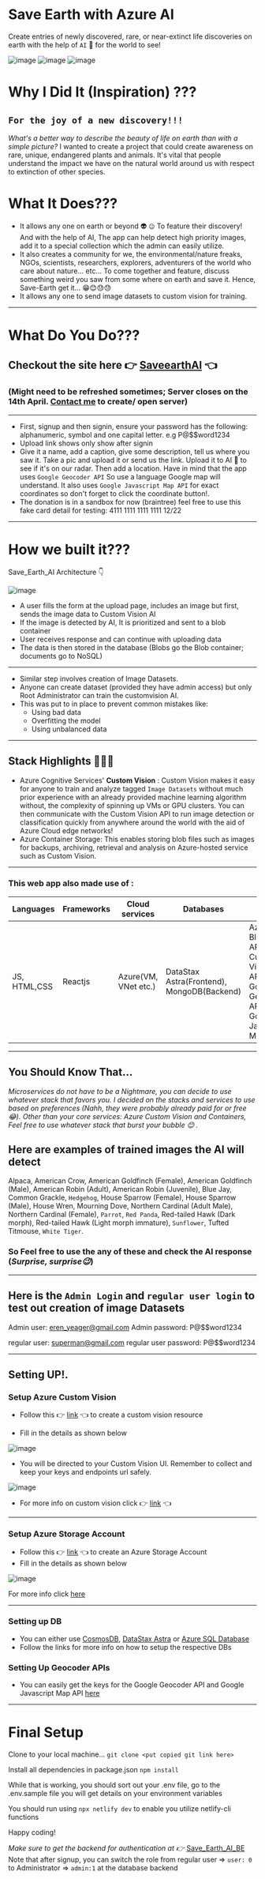 <!--- STARTEXCLUDE --->
# Save Earth with Azure AI

Create entries of newly discovered, rare, or near-extinct life discoveries on earth with the help of `AI` 🤖 for the world to see!

<!---Add Image here --->
![image](https://raw.githubusercontent.com/Bayurzx/Save_Earth_AI/master/screenshots/Home.jpg)
![image](https://raw.githubusercontent.com/Bayurzx/Save_Earth_AI/master/screenshots/AI_test.gif)
![image](https://raw.githubusercontent.com/Bayurzx/Save_Earth_AI/master/screenshots/upload.jpg)


# Why I Did It (Inspiration) ???
## `For the joy of a new discovery!!!`
*What's a better way to describe the beauty of life on earth than with a simple picture?*
I wanted to create a project that could create awareness on rare, unique, endangered plants and animals. It's vital that people understand the impact we have on the natural world around us with respect to extinction of other species.

# What It Does???
- It allows any one on earth or beyond 👽 `😉` To feature their discovery! And with the help of AI, The app can help detect high priority images, add it to a special collection which the admin can easily utilize.
- It also creates a community for we, the environmental/nature freaks, NGOs, scientists, researchers, explorers, adventurers of the world who care about nature...  etc... To come together and feature, discuss something weird you saw from some where on earth and save it. Hence, Save-Earth get it... 😁😊😓😓
- It allows any one to send image datasets to custom vision for training.
---

# What Do You Do???
## Checkout the site here 👉 [SaveearthAI](https://saveearth.xyz/) 👈
### (Might need to be refreshed sometimes; Server closes on the 14th April. [Contact me](mailto:bayurzx@gmail.com) to create/ open server)
---
- First, signup and then signin, ensure your password has the following: alphanumeric, symbol and one capital letter. e.g P@$$word1234
- Upload link shows only show after signin
- Give it a name, add a caption, give some description, tell us where you saw it. Take a pic and upload it or send us the link. Upload it to AI 🤖 to see if it's on our radar. Then add a location. Have in mind that the app uses `Google Geocoder API` So use a language Google map will understand. It also uses `Google Javascript Map API` for exact coordinates so don't forget to click the coordinate button!.
- The donation is in a sandbox for now (braintree) feel free to use this fake card detail for testing:
    4111 1111 1111 1111
    12/22
---

# How we built it???
Save_Earth_AI Architecture 👇

![image](https://raw.githubusercontent.com/Bayurzx/Save_Earth_AI/master/screenshots/saveearth%20architecture1.png)
- A user fills the form at the upload page, includes an image but first, sends the image data to Custom Vision AI
- If the image is detected by AI, It is prioritized and sent to a blob container
- User receives response and can continue with uploading data
- The data is then stored in the database (Blobs go the Blob container; documents go to NoSQL)
---
- Similar step involves creation of Image Datasets.
- Anyone can create dataset (provided they have admin access) but only Root Administrator can train the customvision AI.
- This was put to in place to prevent common mistakes like:
    - Using bad data
    - Overfitting the model
    - Using unbalanced data
---

## Stack Highlights 🥪🥪🥪
- Azure Cognitive Services' **Custom Vision** : Custom Vision makes it easy for anyone to train and analyze tagged `Image Datasets` without much prior experience with an already provided machine learning algorithm without, the complexity of spinning up VMs or GPU clusters. You can then communicate with the Custom Vision API to run image detection or classification quickly from anywhere around the world with the aid of Azure Cloud edge networks!
- Azure Container Storage: This enables storing blob files such as images for backups, archiving, retrieval and analysis on Azure-hosted service such as Custom Vision.
---
### This web app also made use of :
| Languages  | Frameworks | Cloud services | Databases        | APIs        | Platform    |
 | ---------- | ---------- | -------------- | ---------------- | ----------- | ----------- |
| JS, HTML,CSS | Reactjs  | Azure(VM, VNet etc.) | DataStax Astra(Frontend), MongoDB(Backend)     | Azure BlobClient API, Azure Custom Vision API, Google Geocoder API, Google JavaScript Map API   |  Netlify   |

---
## You Should Know That...
*Microservices do not have to be a Nightmare, you can decide to use whatever stack that favors you. I decided on the stacks and services to use based on preferences (Nahh, they were probably already paid for or free 😂).  Other than your core services: Azure Custom Vision and Containers, Feel free to use whatever stack that burst your bubble 😊 .*

## Here are examples of trained images the AI will detect
Alpaca, American Crow, American Goldfinch (Female), American Goldfinch (Male), American Robin (Adult), American Robin (Juvenile), Blue Jay, Common Grackle, `Hedgehog`, House Sparrow (Female), House Sparrow (Male), House Wren, Mourning Dove, Northern Cardinal (Adult Male), Northern Cardinal (Female), `Parrot`, `Red Panda`, Red-tailed Hawk (Dark morph), Red-tailed Hawk (Light morph immature), `Sunflower`, Tufted Titmouse, `White Tiger`.

### So Feel free to use the any of these and check the AI response (*Surprise, surprise😉*)

---
## Here is the `Admin Login` and `regular user login` to test out creation of image Datasets
Admin user: eren_yeager@gmail.com
Admin password: P@$$word1234

regular user: superman@gmail.com
regular user password: P@$$word1234

---
## Setting UP!.

### Setup Azure Custom Vision
- Follow this 👉 [link](https://portal.azure.com/#create/Microsoft.CognitiveServicesCustomVision) 👈 to create a custom vision resource

- Fill in the details as shown below

![image](https://raw.githubusercontent.com/Bayurzx/Save_Earth_AI/master/screenshots/Custom%20Vision%20UI.jpg)

- You will be directed to your Custom Vision UI. Remember to collect and keep your keys and endpoints url safely.

![image](https://raw.githubusercontent.com/Bayurzx/Save_Earth_AI/master/screenshots/customvision.jpg)

- For more info on custom vision click 👉 [link](https://docs.microsoft.com/en-us/learn/modules/classify-images-with-custom-vision-service/) 👈
---

### Setup Azure Storage Account
- Follow this 👉 [link](https://portal.azure.com/#create/Microsoft.StorageAccount) 👈 to create an Azure Storage Account
- Fill in the details as shown below

![image](https://raw.githubusercontent.com/Bayurzx/Save_Earth_AI/master/screenshots/azure_storage.jpg)

For more info click [here](https://docs.microsoft.com/en-us/azure/storage/blobs/storage-quickstart-blobs-nodejs)


---
### Setting up DB
- You can either use [CosmosDB](https://docs.microsoft.com/en-us/learn/modules/create-cosmos-db-for-scale/), [DataStax Astra](https://github.com/DataStax-Examples/sample-app-template) or  [Azure SQL Database](https://docs.microsoft.com/en-us/learn/paths/azure-sql-fundamentals/)
- Follow the links for more info on how to setup the respective DBs

### Setting Up Geocoder APIs
- You can easily get the keys for the Google Geocoder API and Google Javascript Map API [here](https://console.cloud.google.com/marketplace)

---
# Final Setup

Clone to your local machine...
`git clone <put copied git link here>`

Install all dependencies in package.json
`npm install`

While that is working, you should sort out your .env file, go to the .env.sample file you will get details on your environment variables

You should run using `npx netlify dev` to enable you utilize netlify-cli functions

Happy coding!

*Make sure to get the backend for authentication at 👉* [Save_Earth_AI_BE](https://github.com/Bayurzx/Save_Earth_AI_BE)
Note that after signup, you can switch the role from regular user => `user: 0` to Administrator => `admin:1` at the database backend
